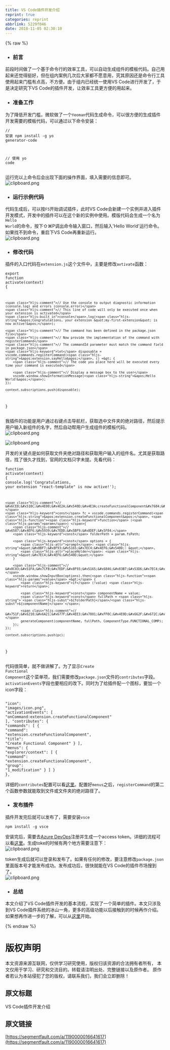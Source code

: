 ```yaml
---
title: VS Code插件开发介绍
reprint: true
categories: reprint
abbrlink: 5229f046
date: 2018-11-05 02:30:10
---
```


{% raw %}
<ul><li><h3 id="articleHeader0">&#x524D;&#x8A00;</h3></li></ul><p>&#x524D;&#x6BB5;&#x65F6;&#x95F4;&#x505A;&#x4E86;&#x4E00;&#x4E2A;&#x57FA;&#x4E8E;&#x547D;&#x4EE4;&#x884C;&#x7684;&#x6548;&#x7387;&#x5DE5;&#x5177;&#xFF0C;&#x53EF;&#x4EE5;&#x81EA;&#x52A8;&#x751F;&#x6210;&#x7EC4;&#x4EF6;&#x7684;&#x6A21;&#x677F;&#x4EE3;&#x7801;&#x3002;&#x81EA;&#x5DF1;&#x7528;&#x8D77;&#x6765;&#x8FD8;&#x89C9;&#x5F97;&#x633A;&#x597D;&#xFF0C;&#x4F46;&#x5728;&#x7EC4;&#x5185;&#x6848;&#x4F8B;&#x51E0;&#x6B21;&#x540E;&#x5927;&#x5BB6;&#x90FD;&#x4E0D;&#x613F;&#x610F;&#x7528;&#xFF0C;&#x7A76;&#x5176;&#x539F;&#x56E0;&#x8FD8;&#x662F;&#x547D;&#x4EE4;&#x884C;&#x5DE5;&#x5177;&#x4F7F;&#x7528;&#x8D77;&#x6765;&#x95E8;&#x69DB;&#x6709;&#x70B9;&#x9AD8;&#xFF0C;&#x4E0D;&#x65B9;&#x4FBF;&#x3002;&#x7531;&#x4E8E;&#x7EC4;&#x5185;&#x5DF2;&#x7ECF;&#x7EDF;&#x4E00;&#x4F7F;&#x7528;VS Code&#x8FDB;&#x884C;&#x5F00;&#x53D1;&#x4E86;&#xFF0C;&#x4E8E;&#x662F;&#x51B3;&#x5B9A;&#x7814;&#x7A76;&#x4E0B;VS Code&#x7684;&#x63D2;&#x4EF6;&#x5F00;&#x53D1;&#xFF0C;&#x8BA9;&#x6548;&#x7387;&#x5DE5;&#x5177;&#x66F4;&#x65B9;&#x4FBF;&#x7684;&#x7528;&#x8D77;&#x6765;&#x3002;</p><ul><li><h3 id="articleHeader1">&#x51C6;&#x5907;&#x5DE5;&#x4F5C;</h3></li></ul><p>&#x4E3A;&#x4E86;&#x964D;&#x4F4E;&#x5F00;&#x53D1;&#x95E8;&#x69DB;&#xFF0C;&#x5FAE;&#x8F6F;&#x505A;&#x4E86;&#x4E00;&#x4E2A;<code>Yeoman</code>&#x4EE3;&#x7801;&#x751F;&#x6210;&#x547D;&#x4EE4;&#xFF0C;&#x53EF;&#x4EE5;&#x5F88;&#x65B9;&#x4FBF;&#x7684;&#x751F;&#x6210;&#x63D2;&#x4EF6;&#x5F00;&#x53D1;&#x9700;&#x8981;&#x7684;&#x6A21;&#x677F;&#x4EE3;&#x7801;&#xFF0C;&#x53EF;&#x4EE5;&#x901A;&#x8FC7;&#x4EE5;&#x4E0B;&#x547D;&#x4EE4;&#x5B89;&#x88C5;&#xFF1A;</p><div class="widget-codetool" style="display:none"><div class="widget-codetool--inner"><span class="selectCode code-tool" data-toggle="tooltip" data-placement="top" title="" data-original-title="&#x5168;&#x9009;"></span> <span type="button" class="copyCode code-tool" data-toggle="tooltip" data-placement="top" data-clipboard-text="// &#x5B89;&#x88C5;
npm install -g yo generator-code

// &#x4F7F;&#x7528;
yo code" title="" data-original-title="&#x590D;&#x5236;"></span> <span type="button" class="saveToNote code-tool" data-toggle="tooltip" data-placement="top" title="" data-original-title="&#x653E;&#x8FDB;&#x7B14;&#x8BB0;"></span></div></div><pre class="hljs clean"><code class="sh"><span class="hljs-comment">// &#x5B89;&#x88C5;</span>
npm install -g yo generator-<span class="hljs-keyword">code</span>

<span class="hljs-comment">// &#x4F7F;&#x7528;</span>
yo <span class="hljs-keyword">code</span></code></pre><p>&#x8FD0;&#x884C;&#x5B8C;&#x4EE5;&#x4E0A;&#x547D;&#x4EE4;&#x540E;&#x4F1A;&#x51FA;&#x73B0;&#x4E0B;&#x9762;&#x7684;&#x64CD;&#x4F5C;&#x754C;&#x9762;&#xFF0C;&#x586B;&#x5165;&#x9700;&#x8981;&#x7684;&#x4FE1;&#x606F;&#x5373;&#x53EF;&#x3002;<br><span class="img-wrap"><img data-src="/img/bVbhZcK?w=589&amp;h=323" src="https://static.alili.tech/img/bVbhZcK?w=589&amp;h=323" alt="clipboard.png" title="clipboard.png" style="cursor:pointer;display:inline"></span></p><ul><li><h3 id="articleHeader2">&#x8FD0;&#x884C;&#x793A;&#x4F8B;&#x4EE3;&#x7801;</h3></li></ul><p>&#x4EE3;&#x7801;&#x751F;&#x6210;&#x540E;&#xFF0C;&#x53EF;&#x4EE5;&#x6309;<code>F5</code>&#x5F00;&#x59CB;&#x8C03;&#x8BD5;&#x63D2;&#x4EF6;&#xFF0C;&#x6B64;&#x65F6;VS Code&#x4F1A;&#x65B0;&#x5EFA;&#x4E00;&#x4E2A;&#x5B9E;&#x4F8B;&#x5E76;&#x8FDB;&#x5165;&#x63D2;&#x4EF6;&#x5F00;&#x53D1;&#x6A21;&#x5F0F;&#xFF0C;&#x5F00;&#x53D1;&#x4E2D;&#x7684;&#x63D2;&#x4EF6;&#x53EF;&#x4EE5;&#x5728;&#x8FD9;&#x4E2A;&#x65B0;&#x7684;&#x5B9E;&#x4F8B;&#x4E2D;&#x4F7F;&#x7528;&#x3002;&#x6A21;&#x7248;&#x4EE3;&#x7801;&#x4F1A;&#x751F;&#x6210;&#x4E00;&#x4E2A;&#x540D;&#x4E3A;<code>Hello World</code>&#x7684;&#x547D;&#x4EE4;&#xFF0C;&#x6309;&#x4E0B;&#x21E7;&#x2318;P&#x8C03;&#x51FA;&#x547D;&#x4EE4;&#x8F93;&#x5165;&#x7A97;&#x53E3;&#xFF0C;&#x7136;&#x540E;&#x8F93;&#x5165;&apos;Hello World&apos;&#x8FD0;&#x884C;&#x547D;&#x4EE4;&#x3002;&#x5982;&#x679C;&#x627E;&#x4E0D;&#x5230;&#x547D;&#x4EE4;&#xFF0C;&#x91CD;&#x542F;&#x4E0B;VS Code&#x518D;&#x91CD;&#x65B0;&#x8FD0;&#x884C;&#x3002;<br><span class="img-wrap"><img data-src="/img/bVbhZi3?w=1316&amp;h=845" src="https://static.alili.tech/img/bVbhZi3?w=1316&amp;h=845" alt="clipboard.png" title="clipboard.png" style="cursor:pointer;display:inline"></span></p><ul><li><h3 id="articleHeader3">&#x4FEE;&#x6539;&#x4EE3;&#x7801;</h3></li></ul><p>&#x63D2;&#x4EF6;&#x7684;&#x5165;&#x53E3;&#x4EE3;&#x7801;&#x5728;<code>extension.js</code>&#x8FD9;&#x4E2A;&#x6587;&#x4EF6;&#x4E2D;&#xFF0C;&#x4E3B;&#x8981;&#x662F;&#x4FEE;&#x6539;<code>avtivate</code>&#x51FD;&#x6570;&#xFF1A;</p><div class="widget-codetool" style="display:none"><div class="widget-codetool--inner"><span class="selectCode code-tool" data-toggle="tooltip" data-placement="top" title="" data-original-title="&#x5168;&#x9009;"></span> <span type="button" class="copyCode code-tool" data-toggle="tooltip" data-placement="top" data-clipboard-text="export function activate(context) {

    // Use the console to output diagnostic information (console.log) and errors (console.error)
    // This line of code will only be executed once when your extension is activated
    console.log(&apos;Congratulations, your extension &quot;my-first-extension&quot; is now active!&apos;);

    // The command has been defined in the package.json file
    // Now provide the implementation of the command with  registerCommand
    // The commandId parameter must match the command field in package.json
    let disposable = vscode.commands.registerCommand(&apos;extension.sayHello&apos;, () =&gt; {
        // The code you place here will be executed every time your command is executed

        // Display a message box to the user
        vscode.window.showInformationMessage(&apos;Hello World!&apos;);
    });

    context.subscriptions.push(disposable);
}" title="" data-original-title="&#x590D;&#x5236;"></span> <span type="button" class="saveToNote code-tool" data-toggle="tooltip" data-placement="top" title="" data-original-title="&#x653E;&#x8FDB;&#x7B14;&#x8BB0;"></span></div></div><pre class="javascript hljs"><code class="javascript"><span class="hljs-keyword">export</span> <span class="hljs-function"><span class="hljs-keyword">function</span> <span class="hljs-title">activate</span>(<span class="hljs-params">context</span>) </span>{

    <span class="hljs-comment">// Use the console to output diagnostic information (console.log) and errors (console.error)</span>
    <span class="hljs-comment">// This line of code will only be executed once when your extension is activated</span>
    <span class="hljs-built_in">console</span>.log(<span class="hljs-string">&apos;Congratulations, your extension &quot;my-first-extension&quot; is now active!&apos;</span>);

    <span class="hljs-comment">// The command has been defined in the package.json file</span>
    <span class="hljs-comment">// Now provide the implementation of the command with  registerCommand</span>
    <span class="hljs-comment">// The commandId parameter must match the command field in package.json</span>
    <span class="hljs-keyword">let</span> disposable = vscode.commands.registerCommand(<span class="hljs-string">&apos;extension.sayHello&apos;</span>, () =&gt; {
        <span class="hljs-comment">// The code you place here will be executed every time your command is executed</span>

        <span class="hljs-comment">// Display a message box to the user</span>
        vscode.window.showInformationMessage(<span class="hljs-string">&apos;Hello World!&apos;</span>);
    });

    context.subscriptions.push(disposable);
}</code></pre><p>&#x6211;&#x63D2;&#x4EF6;&#x7684;&#x529F;&#x80FD;&#x662F;&#x7528;&#x6237;&#x901A;&#x8FC7;&#x53F3;&#x952E;&#x70B9;&#x51FB;&#x5BFC;&#x822A;&#x680F;&#xFF0C;&#x83B7;&#x53D6;&#x9009;&#x4E2D;&#x6587;&#x4EF6;&#x5939;&#x7684;&#x7EDD;&#x5BF9;&#x8DEF;&#x5F84;&#xFF0C;&#x7136;&#x540E;&#x63D0;&#x793A;&#x7528;&#x6237;&#x8F93;&#x5165;&#x65B0;&#x7EC4;&#x4EF6;&#x7684;&#x540D;&#x5B57;&#xFF0C;&#x7136;&#x540E;&#x81EA;&#x52A8;&#x5E2E;&#x7528;&#x6237;&#x751F;&#x6210;&#x7EC4;&#x4EF6;&#x7684;&#x6A21;&#x677F;&#x4EE3;&#x7801;&#x3002;<br><span class="img-wrap"><img data-src="/img/bVbhZkG?w=408&amp;h=278" src="https://static.alili.tech/img/bVbhZkG?w=408&amp;h=278" alt="clipboard.png" title="clipboard.png" style="cursor:pointer;display:inline"></span></p><p><span class="img-wrap"><img data-src="/img/bVbhZkZ?w=1980&amp;h=462" src="https://static.alili.tech/img/bVbhZkZ?w=1980&amp;h=462" alt="clipboard.png" title="clipboard.png" style="cursor:pointer;display:inline"></span></p><p>&#x5F00;&#x53D1;&#x7684;&#x5173;&#x952E;&#x70B9;&#x662F;&#x5982;&#x4F55;&#x83B7;&#x53D6;&#x6587;&#x4EF6;&#x5939;&#x7EDD;&#x5BF9;&#x8DEF;&#x5F84;&#x548C;&#x83B7;&#x53D6;&#x7528;&#x6237;&#x8F93;&#x5165;&#x7684;&#x7EC4;&#x4EF6;&#x540D;&#x3002;&#x5C24;&#x5176;&#x662F;&#x83B7;&#x53D6;&#x8DEF;&#x5F84;&#xFF0C;&#x627E;&#x4E86;&#x5F88;&#x4E45;&#x624D;&#x627E;&#x5230;&#xFF0C;&#x5B98;&#x7F51;&#x7684;&#x6587;&#x6863;&#x53EA;&#x5B57;&#x672A;&#x63D0;&#x3002;&#x5148;&#x770B;&#x4EE3;&#x7801;&#xFF1A;</p><div class="widget-codetool" style="display:none"><div class="widget-codetool--inner"><span class="selectCode code-tool" data-toggle="tooltip" data-placement="top" title="" data-original-title="&#x5168;&#x9009;"></span> <span type="button" class="copyCode code-tool" data-toggle="tooltip" data-placement="top" data-clipboard-text="function activate(context) {
    console.log(&apos;Congratulations, your extension &quot;react-template&quot; is now active!&apos;);

    // &#x6CE8;&#x518C;&#x4E00;&#x4E2A;&#x540D;&#x4E3A;createFunctionalComponent&#x7684;&#x547D;&#x4EE4;
    const fc = vscode.commands.registerCommand(&apos;extension.createFunctionalComponent&apos;, function (param) {
        // &#x6587;&#x4EF6;&#x5939;&#x7EDD;&#x5BF9;&#x8DEF;&#x5F84;
        const folderPath = param.fsPath;

        const options = {
            prompt: &quot;&#x8BF7;&#x8F93;&#x5165;&#x7EC4;&#x4EF6;&#x540D;: &quot;,
            placeHolder: &quot;&#x7EC4;&#x4EF6;&#x540D;&quot;
        }
        
        // &#x8C03;&#x51FA;&#x7CFB;&#x7EDF;&#x8F93;&#x5165;&#x6846;&#x83B7;&#x53D6;&#x7EC4;&#x4EF6;&#x540D;
        vscode.window.showInputBox(options).then(value =&gt; {
            if (!value) return;

            const componentName = value;
            const fullPath = `${folderPath}/${componentName}`;

            // &#x751F;&#x6210;&#x6A21;&#x677F;&#x4EE3;&#x7801;&#xFF0C;&#x4E0D;&#x662F;&#x672C;&#x6587;&#x7684;&#x91CD;&#x70B9;&#xFF0C;&#x5148;&#x5FFD;&#x7565;
            generateComponent(componentName, fullPath, ComponentType.FUNCTIONAL_COMP);
        });
    });
    
    context.subscriptions.push(pc);
}" title="" data-original-title="&#x590D;&#x5236;"></span> <span type="button" class="saveToNote code-tool" data-toggle="tooltip" data-placement="top" title="" data-original-title="&#x653E;&#x8FDB;&#x7B14;&#x8BB0;"></span></div></div><pre class="javascript hljs"><code class="javascript"><span class="hljs-function"><span class="hljs-keyword">function</span> <span class="hljs-title">activate</span>(<span class="hljs-params">context</span>) </span>{
    <span class="hljs-built_in">console</span>.log(<span class="hljs-string">&apos;Congratulations, your extension &quot;react-template&quot; is now active!&apos;</span>);

    <span class="hljs-comment">// &#x6CE8;&#x518C;&#x4E00;&#x4E2A;&#x540D;&#x4E3A;createFunctionalComponent&#x7684;&#x547D;&#x4EE4;</span>
    <span class="hljs-keyword">const</span> fc = vscode.commands.registerCommand(<span class="hljs-string">&apos;extension.createFunctionalComponent&apos;</span>, <span class="hljs-function"><span class="hljs-keyword">function</span> (<span class="hljs-params">param</span>) </span>{
        <span class="hljs-comment">// &#x6587;&#x4EF6;&#x5939;&#x7EDD;&#x5BF9;&#x8DEF;&#x5F84;</span>
        <span class="hljs-keyword">const</span> folderPath = param.fsPath;

        <span class="hljs-keyword">const</span> options = {
            <span class="hljs-attr">prompt</span>: <span class="hljs-string">&quot;&#x8BF7;&#x8F93;&#x5165;&#x7EC4;&#x4EF6;&#x540D;: &quot;</span>,
            <span class="hljs-attr">placeHolder</span>: <span class="hljs-string">&quot;&#x7EC4;&#x4EF6;&#x540D;&quot;</span>
        }
        
        <span class="hljs-comment">// &#x8C03;&#x51FA;&#x7CFB;&#x7EDF;&#x8F93;&#x5165;&#x6846;&#x83B7;&#x53D6;&#x7EC4;&#x4EF6;&#x540D;</span>
        vscode.window.showInputBox(options).then(<span class="hljs-function"><span class="hljs-params">value</span> =&gt;</span> {
            <span class="hljs-keyword">if</span> (!value) <span class="hljs-keyword">return</span>;

            <span class="hljs-keyword">const</span> componentName = value;
            <span class="hljs-keyword">const</span> fullPath = <span class="hljs-string">`<span class="hljs-subst">${folderPath}</span>/<span class="hljs-subst">${componentName}</span>`</span>;

            <span class="hljs-comment">// &#x751F;&#x6210;&#x6A21;&#x677F;&#x4EE3;&#x7801;&#xFF0C;&#x4E0D;&#x662F;&#x672C;&#x6587;&#x7684;&#x91CD;&#x70B9;&#xFF0C;&#x5148;&#x5FFD;&#x7565;</span>
            generateComponent(componentName, fullPath, ComponentType.FUNCTIONAL_COMP);
        });
    });
    
    context.subscriptions.push(pc);
}</code></pre><p>&#x4EE3;&#x7801;&#x5F88;&#x7B80;&#x5355;&#xFF0C;&#x5C31;&#x4E0D;&#x505A;&#x8BB2;&#x89E3;&#x4E86;&#x3002;&#x4E3A;&#x4E86;&#x663E;&#x793A;<code>Create Functional Component</code>&#x8FD9;&#x4E2A;&#x83DC;&#x5355;&#x9879;&#xFF0C;&#x6211;&#x4EEC;&#x9700;&#x8981;&#x4FEE;&#x6539;<code>package.json</code>&#x6587;&#x4EF6;&#x7684;<code>contributes</code>&#x5B57;&#x6BB5;&#x3002;<code>activationEvents</code>&#x5B57;&#x6BB5;&#x4E5F;&#x8981;&#x76F8;&#x5E94;&#x7684;&#x6539;&#x4E0B;&#x3002;&#x540C;&#x65F6;&#x4E3A;&#x4E86;&#x7ED9;&#x63D2;&#x4EF6;&#x914D;&#x4E00;&#x4E2A;&#x56FE;&#x6807;&#xFF0C;&#x8981;&#x52A0;&#x4E00;&#x4E2A;icon&#x5B57;&#x6BB5;&#xFF1A;</p><div class="widget-codetool" style="display:none"><div class="widget-codetool--inner"><span class="selectCode code-tool" data-toggle="tooltip" data-placement="top" title="" data-original-title="&#x5168;&#x9009;"></span> <span type="button" class="copyCode code-tool" data-toggle="tooltip" data-placement="top" data-clipboard-text="    &quot;icon&quot;: &quot;images/icon.png&quot;,
    &quot;activationEvents&quot;: [
        &quot;onCommand:extension.createFunctionalComponent&quot;
    ],
    &quot;contributes&quot;: {
        &quot;commands&quot;: [
            {
                &quot;command&quot;: &quot;extension.createFunctionalComponent&quot;,
                &quot;title&quot;: &quot;Create Functional Component&quot;
            }
        ],
        &quot;menus&quot;: {
            &quot;explorer/context&quot;: [
                {
                    &quot;command&quot;: &quot;extension.createFunctionalComponent&quot;,
                    &quot;group&quot;: &quot;1_modification&quot;
                }
            ]
        }
    }," title="" data-original-title="&#x590D;&#x5236;"></span> <span type="button" class="saveToNote code-tool" data-toggle="tooltip" data-placement="top" title="" data-original-title="&#x653E;&#x8FDB;&#x7B14;&#x8BB0;"></span></div></div><pre class="javascript hljs"><code class="javascript">    <span class="hljs-string">&quot;icon&quot;</span>: <span class="hljs-string">&quot;images/icon.png&quot;</span>,
    <span class="hljs-string">&quot;activationEvents&quot;</span>: [
        <span class="hljs-string">&quot;onCommand:extension.createFunctionalComponent&quot;</span>
    ],
    <span class="hljs-string">&quot;contributes&quot;</span>: {
        <span class="hljs-string">&quot;commands&quot;</span>: [
            {
                <span class="hljs-string">&quot;command&quot;</span>: <span class="hljs-string">&quot;extension.createFunctionalComponent&quot;</span>,
                <span class="hljs-string">&quot;title&quot;</span>: <span class="hljs-string">&quot;Create Functional Component&quot;</span>
            }
        ],
        <span class="hljs-string">&quot;menus&quot;</span>: {
            <span class="hljs-string">&quot;explorer/context&quot;</span>: [
                {
                    <span class="hljs-string">&quot;command&quot;</span>: <span class="hljs-string">&quot;extension.createFunctionalComponent&quot;</span>,
                    <span class="hljs-string">&quot;group&quot;</span>: <span class="hljs-string">&quot;1_modification&quot;</span>
                }
            ]
        }
    },</code></pre><p>&#x8BE6;&#x7EC6;&#x7684;<code>contributes</code>&#x914D;&#x7F6E;&#x53EF;&#x4EE5;&#x770B;<a href="https://code.visualstudio.com/docs/extensionAPI/extension-points" rel="nofollow noreferrer" target="_blank">&#x8FD9;&#x91CC;</a>&#x3002;&#x914D;&#x7F6E;&#x597D;<code>menus</code>&#x4E4B;&#x540E;&#xFF0C;<code>registerCommand</code>&#x7684;&#x7B2C;&#x4E8C;&#x4E2A;&#x51FD;&#x6570;&#x53C2;&#x6570;&#x5C31;&#x80FD;&#x53D6;&#x5230;&#x6587;&#x4EF6;&#x6216;&#x6587;&#x4EF6;&#x5939;&#x7684;&#x7EDD;&#x5BF9;&#x8DEF;&#x5F84;&#x4E86;&#x3002;</p><ul><li><h3 id="articleHeader4">&#x53D1;&#x5E03;&#x63D2;&#x4EF6;</h3></li></ul><p>&#x63D2;&#x4EF6;&#x5F00;&#x53D1;&#x5B8C;&#x540E;&#x5C31;&#x53EF;&#x4EE5;&#x53D1;&#x5E03;&#x4E86;&#xFF0C;&#x9700;&#x8981;&#x5B89;&#x88C5;<code>vsce</code></p><div class="widget-codetool" style="display:none"><div class="widget-codetool--inner"><span class="selectCode code-tool" data-toggle="tooltip" data-placement="top" title="" data-original-title="&#x5168;&#x9009;"></span> <span type="button" class="copyCode code-tool" data-toggle="tooltip" data-placement="top" data-clipboard-text="npm install -g vsce" title="" data-original-title="&#x590D;&#x5236;"></span> <span type="button" class="saveToNote code-tool" data-toggle="tooltip" data-placement="top" title="" data-original-title="&#x653E;&#x8FDB;&#x7B14;&#x8BB0;"></span></div></div><pre class="hljs cmake"><code class="sh" style="word-break:break-word;white-space:initial">npm <span class="hljs-keyword">install</span> -g vsce</code></pre><p>&#x5B89;&#x88C5;&#x5B8C;&#x540E;&#xFF0C;&#x9700;&#x8981;&#x53BB;<a href="https://azure.microsoft.com/zh-cn/services/devops/" rel="nofollow noreferrer" target="_blank">Azure DevOps</a>&#x6CE8;&#x518C;&#x5E76;&#x751F;&#x6210;&#x4E00;&#x4E2A;access token&#x3002;&#x8BE6;&#x7EC6;&#x7684;&#x6D41;&#x7A0B;&#x53EF;&#x4EE5;&#x770B;<a href="https://code.visualstudio.com/docs/extensions/publish-extension" rel="nofollow noreferrer" target="_blank">&#x8FD9;&#x91CC;</a>&#x3002;&#x751F;&#x6210;toke&#x7684;&#x65F6;&#x5019;&#x6709;&#x4E24;&#x4E2A;&#x5730;&#x65B9;&#x9700;&#x8981;&#x6CE8;&#x610F;&#x4E0B;&#xFF1A;<br><span class="img-wrap"><img data-src="/img/bVbhZnR?w=586&amp;h=390" src="https://static.alili.tech/img/bVbhZnR?w=586&amp;h=390" alt="clipboard.png" title="clipboard.png" style="cursor:pointer;display:inline"></span></p><p>token&#x751F;&#x6210;&#x540E;&#x5C31;&#x53EF;&#x4EE5;&#x767B;&#x5F55;&#x548C;&#x53D1;&#x5E03;&#x4E86;&#x3002;&#x5982;&#x679C;&#x6709;&#x4EFB;&#x4F55;&#x7684;&#x4FEE;&#x6539;&#xFF0C;&#x8981;&#x6CE8;&#x610F;&#x4FEE;&#x6539;<code>package.json</code>&#x91CC;&#x9762;&#x7248;&#x672C;&#x53F7;&#x624D;&#x80FD;&#x53D1;&#x5E03;&#x6210;&#x529F;&#x3002;&#x53D1;&#x5E03;&#x6210;&#x529F;&#x540E;&#xFF0C;&#x5F88;&#x5FEB;&#x5C31;&#x80FD;&#x5728;VS Code&#x7684;&#x63D2;&#x4EF6;&#x5E02;&#x573A;&#x641C;&#x5230;&#x4E86;&#x3002;<br><span class="img-wrap"><img data-src="/img/bVbhZou?w=1264&amp;h=370" src="https://static.alili.tech/img/bVbhZou?w=1264&amp;h=370" alt="clipboard.png" title="clipboard.png" style="cursor:pointer;display:inline"></span></p><ul><li><h3 id="articleHeader5">&#x603B;&#x7ED3;</h3></li></ul><p>&#x672C;&#x6587;&#x4ECB;&#x7ECD;&#x4E86;VS Code&#x63D2;&#x4EF6;&#x5F00;&#x53D1;&#x7684;&#x57FA;&#x672C;&#x6D41;&#x7A0B;&#xFF0C;&#x5B9E;&#x73B0;&#x4E86;&#x4E00;&#x4E2A;&#x7B80;&#x5355;&#x7684;&#x63D2;&#x4EF6;&#x3002;&#x672C;&#x6587;&#x53EA;&#x6D89;&#x53CA;&#x5230;VS Code&#x63D2;&#x4EF6;&#x7CFB;&#x7EDF;&#x7684;&#x51B0;&#x5C71;&#x4E00;&#x89D2;&#xFF0C;&#x66F4;&#x591A;&#x7684;&#x9AD8;&#x7EA7;&#x529F;&#x80FD;&#x4EE5;&#x540E;&#x63A5;&#x89E6;&#x5230;&#x7684;&#x65F6;&#x5019;&#x518D;&#x4F5C;&#x4ECB;&#x7ECD;&#x3002;&#x5982;&#x679C;&#x60F3;&#x518D;&#x4F5C;&#x8FDB;&#x4E00;&#x6B65;&#x7684;&#x4E86;&#x89E3;&#xFF0C;&#x53EF;&#x4EE5;&#x4ECE;<a href="https://code.visualstudio.com/docs/extensions/example-hello-world" rel="nofollow noreferrer" target="_blank">&#x8FD9;&#x91CC;</a>&#x5F00;&#x59CB;&#x3002;</p>
{% endraw %}

# 版权声明
本文资源来源互联网，仅供学习研究使用，版权归该资源的合法拥有者所有，
本文仅用于学习、研究和交流目的。转载请注明出处、完整链接以及原作者。
原作者若认为本站侵犯了您的版权，请联系我们，我们会立即删除！

## 原文标题
VS Code插件开发介绍

## 原文链接
[https://segmentfault.com/a/1190000016641617](https://segmentfault.com/a/1190000016641617)

